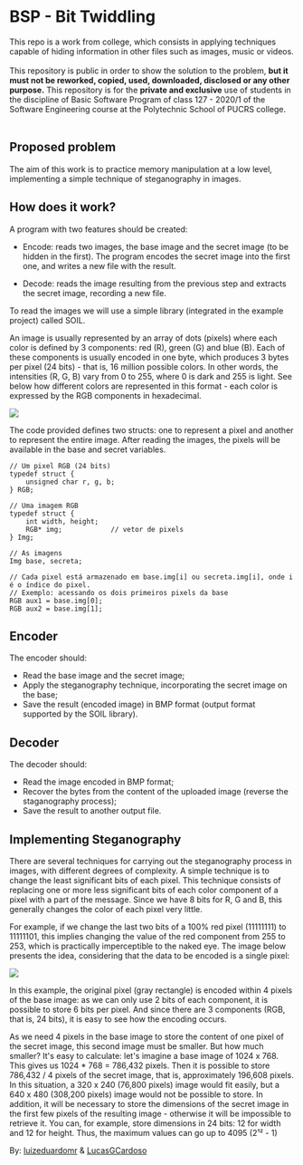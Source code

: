 # BSP - Bit Twiddling
This repo is a work from college, which consists in applying techniques capable of hiding information in other files such as images, music or videos.
</br>
</br>
This repository is public in order to show the solution to the problem, __but it must not be reworked, copied, used, downloaded, disclosed or any other purpose.__ This repository is for the __private and exclusive__ use of students in the discipline of Basic Software Program of class 127 - 2020/1 of the Software Engineering course at the Polytechnic School of PUCRS college. 
</br>
</br>

## Proposed problem
The aim of this work is to practice memory manipulation at a low level, implementing a simple technique of steganography in images.

## How does it work?
A program with two features should be created:

- Encode: reads two images, the base image and the secret image (to be hidden in the first). The program encodes the secret image into the first one, and writes a new file with the result.

- Decode: reads the image resulting from the previous step and extracts the secret image, recording a new file.

To read the images we will use a simple library (integrated in the example project) called SOIL.

An image is usually represented by an array of dots (pixels) where each color is defined by 3 components: red (R), green (G) and blue (B). Each of these components is usually encoded in one byte, which produces 3 bytes per pixel (24 bits) - that is, 16 million possible colors. In other words, the intensities (R, G, B) vary from 0 to 255, where 0 is dark and 255 is light.
See below how different colors are represented in this format - each color is expressed by the RGB components in hexadecimal.

<img align="center" src="https://i.imgur.com/j56OBAk.png">


The code provided defines two structs: one to represent a pixel and another to represent the entire image. After reading the images, the pixels will be available in the base and secret variables.

```
// Um pixel RGB (24 bits)
typedef struct {
    unsigned char r, g, b;
} RGB;

// Uma imagem RGB
typedef struct {
    int width, height;
    RGB* img;            // vetor de pixels
} Img;

// As imagens
Img base, secreta;

// Cada pixel está armazenado em base.img[i] ou secreta.img[i], onde i é o índice do pixel.
// Exemplo: acessando os dois primeiros pixels da base
RGB aux1 = base.img[0];
RGB aux2 = base.img[1];
```

## Encoder
The encoder should:
- Read the base image and the secret image;
- Apply the steganography technique, incorporating the secret image on the base;
- Save the result (encoded image) in BMP format (output format supported by the SOIL library).

## Decoder
The decoder should:
- Read the image encoded in BMP format;
- Recover the bytes from the content of the uploaded image (reverse the staganography process);
- Save the result to another output file.

## Implementing Steganography
There are several techniques for carrying out the steganography process in images, with different degrees of complexity. A simple technique is to change the least significant bits of each pixel. This technique consists of replacing one or more less significant bits of each color component of a pixel with a part of the message. Since we have 8 bits for R, G and B, this generally changes the color of each pixel very little.

For example, if we change the last two bits of a 100% red pixel (11111111) to 11111101, this implies changing the value of the red component from 255 to 253, which is practically imperceptible to the naked eye. The image below presents the idea, considering that the data to be encoded is a single pixel:

<img align="center" src="https://i.imgur.com/iFtIIZO.jpg">

In this example, the original pixel (gray rectangle) is encoded within 4 pixels of the base image: as we can only use 2 bits of each component, it is possible to store 6 bits per pixel. And since there are 3 components (RGB, that is, 24 bits), it is easy to see how the encoding occurs.

As we need 4 pixels in the base image to store the content of one pixel of the secret image, this second image must be smaller. But how much smaller? It's easy to calculate: let's imagine a base image of 1024 x 768. This gives us 1024 * 768 = 786,432 pixels. Then it is possible to store 786,432 / 4 pixels of the secret image, that is, approximately 196,608 pixels. In this situation, a 320 x 240 (76,800 pixels) image would fit easily, but a 640 x 480 (308,200 pixels) image would not be possible to store.
In addition, it will be necessary to store the dimensions of the secret image in the first few pixels of the resulting image - otherwise it will be impossible to retrieve it. You can, for example, store dimensions in 24 bits: 12 for width and 12 for height. Thus, the maximum values ​​can go up to 4095 (2¹² - 1)


By: [luizeduardomr](https://github.com/luizeduardomr) & [LucasGCardoso](https://github.com/LucasGCardoso)
